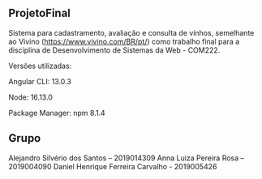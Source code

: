 ## ProjetoFinal
Sistema para cadastramento, avaliação e consulta de vinhos, semelhante ao Vivino (https://www.vivino.com/BR/pt/) como trabalho final para a disciplina de Desenvolvimento de Sistemas da Web - COM222.

Versões utilizadas:

Angular CLI: 13.0.3

Node: 16.13.0

Package Manager: npm 8.1.4

## Grupo
Alejandro Silvério dos Santos – 2019014309
Anna Luiza Pereira Rosa – 2019004090
Daniel Henrique Ferreira Carvalho - 2019005426
